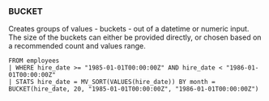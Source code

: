 <!--
This is generated by ESQL’s AbstractFunctionTestCase. Do no edit it. See ../README.md for how to regenerate it.
-->

### BUCKET
Creates groups of values - buckets - out of a datetime or numeric input.
The size of the buckets can either be provided directly, or chosen based on a recommended count and values range.

```esql
FROM employees
| WHERE hire_date >= "1985-01-01T00:00:00Z" AND hire_date < "1986-01-01T00:00:00Z"
| STATS hire_date = MV_SORT(VALUES(hire_date)) BY month = BUCKET(hire_date, 20, "1985-01-01T00:00:00Z", "1986-01-01T00:00:00Z")
```
